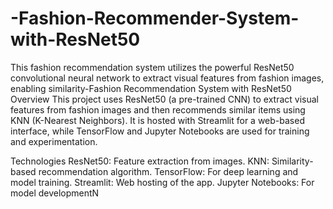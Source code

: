 # -Fashion-Recommender-System-with-ResNet50
This fashion recommendation system utilizes the powerful ResNet50 convolutional neural network to extract visual features from fashion images, enabling similarity-Fashion Recommendation System with ResNet50
Overview
This project uses ResNet50 (a pre-trained CNN) to extract visual features from fashion images and then recommends similar items using KNN (K-Nearest Neighbors). It is hosted with Streamlit for a web-based interface, while TensorFlow and Jupyter Notebooks are used for training and experimentation.

Technologies
ResNet50: Feature extraction from images.
KNN: Similarity-based recommendation algorithm.
TensorFlow: For deep learning and model training.
Streamlit: Web hosting of the app.
Jupyter Notebooks: For model developmentN
